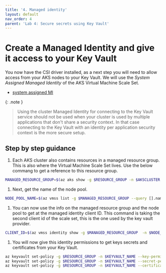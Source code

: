 ```yaml
---
title: '4. Managed identity'
layout: default
nav_order: 4
parent: 'Lab 4: Secure secrets using Key Vault'
---
```


# Create a Managed Identity and give it access to your Key Vault

You now have the CSI driver installed, as a next step you will need to allow access from your AKS nodes to your Key Vault. We will use the _System Assigned Managed Identity_ of the AKS Virtual Machine Scale Set.

- [system assigned MI](https://docs.microsoft.com/en-us/azure/aks/csi-secrets-store-identity-access#use-a-system-assigned-managed-identity)

{: .note }
> Using the cluster Managed Identity for connecting to the Key Vault service should not be used when your cluster is used by multiple applications that don't share a security context. In that case connecting to the Key Vault with an identity per application security context is the more secure setup.

## Step by step guidance

1. Each AKS cluster also contains resources in a managed resource group. This is also where the Virtual Machine Scale Set lives. Use the below commang to get a reference to this resource group.

```bash
MANAGED_RESOURCE_GROUP=$(az aks show -g $RESOURCE_GROUP -n $AKSCLUSTER --query nodeResourceGroup --output tsv)
```

1. Next, get the name of the node pool.

```bash
NODE_POOL_NAME=$(az vmss list -g $MANAGED_RESOURCE_GROUP --query [].name --output tsv)
```

1. You can now use the info on the managed resource group and the node pool to get at the managed identity client ID. This command is taking the second client id of the scale set, this is the one used by the key vault provider.

```bash
CLIENT_ID=$(az vmss identity show -g $MANAGED_RESOURCE_GROUP  -n $NODE_POOL_NAME --query "userAssignedIdentities.*.clientId | [1]" -o tsv)
```

1. You will now give this identity permissions to get keys secrets and certificates from your Key Vault.

```bash
az keyvault set-policy -g $RESOURCE_GROUP -n $KEYVAULT_NAME --key-permissions get --spn $CLIENT_ID
az keyvault set-policy -g $RESOURCE_GROUP -n $KEYVAULT_NAME --secret-permissions get --spn $CLIENT_ID
az keyvault set-policy -g $RESOURCE_GROUP -n $KEYVAULT_NAME --certificate-permissions get --spn $CLIENT_ID
```
